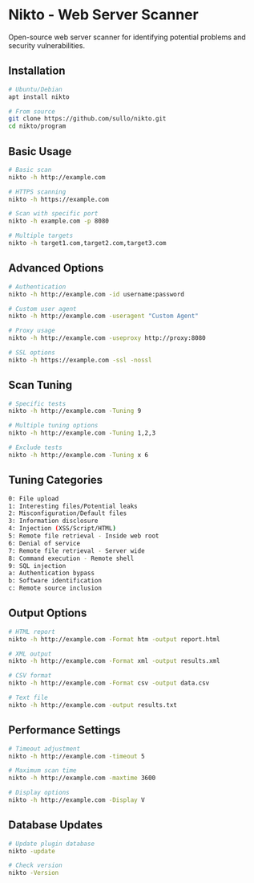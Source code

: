 # Nikto - Web Server Scanner

Open-source web server scanner for identifying potential problems and security vulnerabilities.

## Installation

```bash
# Ubuntu/Debian
apt install nikto

# From source
git clone https://github.com/sullo/nikto.git
cd nikto/program
```

## Basic Usage

```bash
# Basic scan
nikto -h http://example.com

# HTTPS scanning
nikto -h https://example.com

# Scan with specific port
nikto -h example.com -p 8080

# Multiple targets
nikto -h target1.com,target2.com,target3.com
```

## Advanced Options

```bash
# Authentication
nikto -h http://example.com -id username:password

# Custom user agent
nikto -h http://example.com -useragent "Custom Agent"

# Proxy usage
nikto -h http://example.com -useproxy http://proxy:8080

# SSL options
nikto -h https://example.com -ssl -nossl
```

## Scan Tuning

```bash
# Specific tests
nikto -h http://example.com -Tuning 9

# Multiple tuning options
nikto -h http://example.com -Tuning 1,2,3

# Exclude tests
nikto -h http://example.com -Tuning x 6
```

## Tuning Categories

```bash
0: File upload
1: Interesting files/Potential leaks
2: Misconfiguration/Default files
3: Information disclosure
4: Injection (XSS/Script/HTML)
5: Remote file retrieval - Inside web root
6: Denial of service
7: Remote file retrieval - Server wide
8: Command execution - Remote shell
9: SQL injection
a: Authentication bypass
b: Software identification
c: Remote source inclusion
```

## Output Options

```bash
# HTML report
nikto -h http://example.com -Format htm -output report.html

# XML output
nikto -h http://example.com -Format xml -output results.xml

# CSV format
nikto -h http://example.com -Format csv -output data.csv

# Text file
nikto -h http://example.com -output results.txt
```

## Performance Settings

```bash
# Timeout adjustment
nikto -h http://example.com -timeout 5

# Maximum scan time
nikto -h http://example.com -maxtime 3600

# Display options
nikto -h http://example.com -Display V
```

## Database Updates

```bash
# Update plugin database
nikto -update

# Check version
nikto -Version
```
